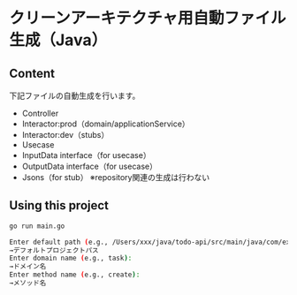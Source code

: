 # クリーンアーキテクチャ用自動ファイル生成（Java）

## Content
下記ファイルの自動生成を行います。
- Controller
- Interactor:prod（domain/applicationService）
- Interactor:dev（stubs）
- Usecase
- InputData interface（for usecase）
- OutputData interface（for usecase）
- Jsons（for stub）
※repository関連の生成は行わない

## Using this project
```bash
go run main.go

Enter default path (e.g., /Users/xxx/java/todo-api/src/main/java/com/example/todoapi):
→デフォルトプロジェクトパス
Enter domain name (e.g., task):
→ドメイン名
Enter method name (e.g., create):
→メソッド名
```
